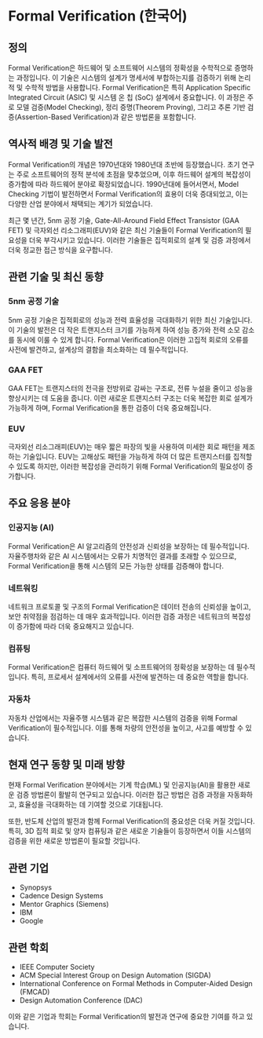 # Formal Verification (한국어)

## 정의

Formal Verification은 하드웨어 및 소프트웨어 시스템의 정확성을 수학적으로 증명하는 과정입니다. 이 기술은 시스템의 설계가 명세서에 부합하는지를 검증하기 위해 논리적 및 수학적 방법을 사용합니다. Formal Verification은 특히 Application Specific Integrated Circuit (ASIC) 및 시스템 온 칩 (SoC) 설계에서 중요합니다. 이 과정은 주로 모델 검증(Model Checking), 정리 증명(Theorem Proving), 그리고 추론 기반 검증(Assertion-Based Verification)과 같은 방법론을 포함합니다.

## 역사적 배경 및 기술 발전

Formal Verification의 개념은 1970년대와 1980년대 초반에 등장했습니다. 초기 연구는 주로 소프트웨어의 정적 분석에 초점을 맞추었으며, 이후 하드웨어 설계의 복잡성이 증가함에 따라 하드웨어 분야로 확장되었습니다. 1990년대에 들어서면서, Model Checking 기법이 발전하면서 Formal Verification의 효용이 더욱 증대되었고, 이는 다양한 산업 분야에서 채택되는 계기가 되었습니다.

최근 몇 년간, 5nm 공정 기술, Gate-All-Around Field Effect Transistor (GAA FET) 및 극자외선 리소그래피(EUV)와 같은 최신 기술들이 Formal Verification의 필요성을 더욱 부각시키고 있습니다. 이러한 기술들은 집적회로의 설계 및 검증 과정에서 더욱 정교한 접근 방식을 요구합니다.

## 관련 기술 및 최신 동향

### 5nm 공정 기술

5nm 공정 기술은 집적회로의 성능과 전력 효율성을 극대화하기 위한 최신 기술입니다. 이 기술의 발전은 더 작은 트랜지스터 크기를 가능하게 하여 성능 증가와 전력 소모 감소를 동시에 이룰 수 있게 합니다. Formal Verification은 이러한 고집적 회로의 오류를 사전에 발견하고, 설계상의 결함을 최소화하는 데 필수적입니다.

### GAA FET

GAA FET는 트랜지스터의 전극을 전방위로 감싸는 구조로, 전류 누설을 줄이고 성능을 향상시키는 데 도움을 줍니다. 이런 새로운 트랜지스터 구조는 더욱 복잡한 회로 설계가 가능하게 하며, Formal Verification을 통한 검증이 더욱 중요해집니다.

### EUV

극자외선 리소그래피(EUV)는 매우 짧은 파장의 빛을 사용하여 미세한 회로 패턴을 제조하는 기술입니다. EUV는 고해상도 패턴을 가능하게 하여 더 많은 트랜지스터를 집적할 수 있도록 하지만, 이러한 복잡성을 관리하기 위해 Formal Verification의 필요성이 증가합니다.

## 주요 응용 분야

### 인공지능 (AI)

Formal Verification은 AI 알고리즘의 안전성과 신뢰성을 보장하는 데 필수적입니다. 자율주행차와 같은 AI 시스템에서는 오류가 치명적인 결과를 초래할 수 있으므로, Formal Verification을 통해 시스템의 모든 가능한 상태를 검증해야 합니다.

### 네트워킹

네트워크 프로토콜 및 구조의 Formal Verification은 데이터 전송의 신뢰성을 높이고, 보안 취약점을 점검하는 데 매우 효과적입니다. 이러한 검증 과정은 네트워크의 복잡성이 증가함에 따라 더욱 중요해지고 있습니다.

### 컴퓨팅

Formal Verification은 컴퓨터 하드웨어 및 소프트웨어의 정확성을 보장하는 데 필수적입니다. 특히, 프로세서 설계에서의 오류를 사전에 발견하는 데 중요한 역할을 합니다.

### 자동차

자동차 산업에서는 자율주행 시스템과 같은 복잡한 시스템의 검증을 위해 Formal Verification이 필수적입니다. 이를 통해 차량의 안전성을 높이고, 사고를 예방할 수 있습니다.

## 현재 연구 동향 및 미래 방향

현재 Formal Verification 분야에서는 기계 학습(ML) 및 인공지능(AI)을 활용한 새로운 검증 방법론이 활발히 연구되고 있습니다. 이러한 접근 방법은 검증 과정을 자동화하고, 효율성을 극대화하는 데 기여할 것으로 기대됩니다. 

또한, 반도체 산업의 발전과 함께 Formal Verification의 중요성은 더욱 커질 것입니다. 특히, 3D 집적 회로 및 양자 컴퓨팅과 같은 새로운 기술들이 등장하면서 이들 시스템의 검증을 위한 새로운 방법론이 필요할 것입니다.

## 관련 기업

- Synopsys
- Cadence Design Systems
- Mentor Graphics (Siemens)
- IBM
- Google

## 관련 학회

- IEEE Computer Society
- ACM Special Interest Group on Design Automation (SIGDA)
- International Conference on Formal Methods in Computer-Aided Design (FMCAD)
- Design Automation Conference (DAC) 

이와 같은 기업과 학회는 Formal Verification의 발전과 연구에 중요한 기여를 하고 있습니다.